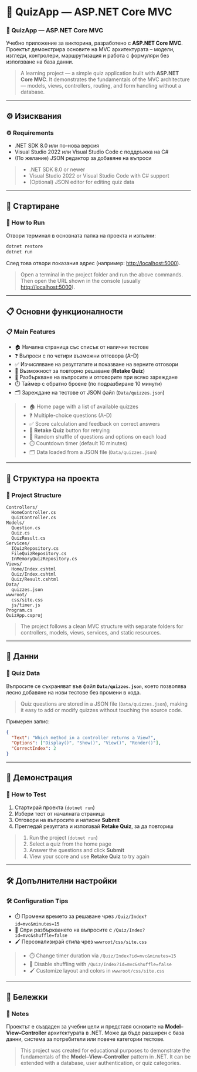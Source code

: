 # 🧭 QuizApp — ASP.NET Core MVC

### 🧭 QuizApp — ASP.NET Core MVC

Учебно приложение за викторина, разработено с **ASP.NET Core MVC**.
Проектът демонстрира основите на MVC архитектурата – модели, изгледи, контролери, маршрутизация и работа с формуляри без използване на база данни.

> A learning project — a simple quiz application built with **ASP.NET Core MVC**.
> It demonstrates the fundamentals of the MVC architecture — models, views, controllers, routing, and form handling without a database.

---

## ⚙️ Изисквания

### ⚙️ Requirements

* .NET SDK 8.0 или по-нова версия
* Visual Studio 2022 или Visual Studio Code с поддръжка на C#
* (По желание) JSON редактор за добавяне на въпроси

> - .NET SDK 8.0 or newer
> - Visual Studio 2022 or Visual Studio Code with C# support
> - (Optional) JSON editor for editing quiz data

---

## 🚀 Стартиране

### 🚀 How to Run

Отвори терминал в основната папка на проекта и изпълни:

```bash
dotnet restore
dotnet run
```

След това отвори показания адрес (например: [http://localhost:5000](http://localhost:5000)).

> Open a terminal in the project folder and run the above commands.
> Then open the URL shown in the console (usually [http://localhost:5000](http://localhost:5000)).

---

## 📋 Основни функционалности

### 📋 Main Features

* 🏠 Начална страница със списък от налични тестове
* ❓ Въпроси с по четири възможни отговора (A–D)
* ✅ Изчисляване на резултатите и показване на верните отговори
* 🔁 Възможност за повторно решаване (**Retake Quiz**)
* 🔀 Разбъркване на въпросите и отговорите при всяко зареждане
* ⏱️ Таймер с обратно броене (по подразбиране 10 минути)
* 🗂️ Зареждане на тестове от JSON файл (`Data/quizzes.json`)

> - 🏠 Home page with a list of available quizzes
> - ❓ Multiple-choice questions (A–D)
> - ✅ Score calculation and feedback on correct answers
> - 🔁 **Retake Quiz** button for retrying
> - 🔀 Random shuffle of questions and options on each load
> - ⏱️ Countdown timer (default 10 minutes)
> - 🗂️ Data loaded from a JSON file (`Data/quizzes.json`)

---

## 🧱 Структура на проекта

### 🧱 Project Structure

```
Controllers/
  HomeController.cs
  QuizController.cs
Models/
  Question.cs
  Quiz.cs
  QuizResult.cs
Services/
  IQuizRepository.cs
  FileQuizRepository.cs
  InMemoryQuizRepository.cs
Views/
  Home/Index.cshtml
  Quiz/Index.cshtml
  Quiz/Result.cshtml
Data/
  quizzes.json
wwwroot/
  css/site.css
  js/timer.js
Program.cs
QuizApp.csproj
```

> The project follows a clean MVC structure with separate folders for controllers, models, views, services, and static resources.

---

## 🧩 Данни

### 🧩 Quiz Data

Въпросите се съхраняват във файл **`Data/quizzes.json`**, което позволява лесно добавяне на нови тестове без промени в кода.

> Quiz questions are stored in a JSON file (`Data/quizzes.json`), making it easy to add or modify quizzes without touching the source code.

Примерен запис:

```json
{
  "Text": "Which method in a controller returns a View?",
  "Options": ["Display()", "Show()", "View()", "Render()"],
  "CorrectIndex": 2
}
```

---

## 🧪 Демонстрация

### 🧪 How to Test

1. Стартирай проекта (`dotnet run`)
2. Избери тест от началната страница
3. Отговори на въпросите и натисни **Submit**
4. Прегледай резултата и използвай **Retake Quiz**, за да повториш

> 1) Run the project (`dotnet run`)
> 2) Select a quiz from the home page
> 3) Answer the questions and click **Submit**
> 4) View your score and use **Retake Quiz** to try again

---

## 🛠️ Допълнителни настройки

### 🛠️ Configuration Tips

* ⏱️ Промени времето за решаване чрез `/Quiz/Index?id=mvc&minutes=15`
* 🔄 Спри разбъркването на въпросите с `/Quiz/Index?id=mvc&shuffle=false`
* 🖌️ Персонализирай стила чрез `wwwroot/css/site.css`

> - ⏱️ Change timer duration via `/Quiz/Index?id=mvc&minutes=15`
> - 🔄 Disable shuffling with `/Quiz/Index?id=mvc&shuffle=false`
> - 🖌️ Customize layout and colors in `wwwroot/css/site.css`

---

## 📄 Бележки

### 📄 Notes

Проектът е създаден за учебни цели и представя основите на **Model–View–Controller** архитектурата в .NET.
Може да бъде разширен с база данни, система за потребители или повече категории тестове.

> This project was created for educational purposes to demonstrate the fundamentals of the **Model–View–Controller** pattern in .NET.
> It can be extended with a database, user authentication, or quiz categories.


